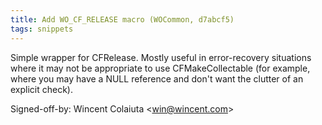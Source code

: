 ```yaml
---
title: Add WO_CF_RELEASE macro (WOCommon, d7abcf5)
tags: snippets
---
```


Simple wrapper for CFRelease. Mostly useful in error-recovery situations where it may not be appropriate to use CFMakeCollectable (for example, where you may have a NULL reference and don't want the clutter of an explicit check).

Signed-off-by: Wincent Colaiuta &lt;win@wincent.com&gt;
